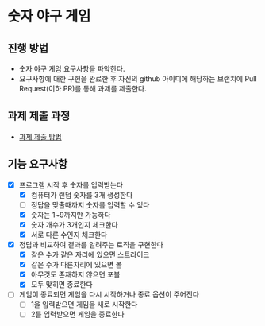 # 숫자 야구 게임
## 진행 방법
* 숫자 야구 게임 요구사항을 파악한다.
* 요구사항에 대한 구현을 완료한 후 자신의 github 아이디에 해당하는 브랜치에 Pull Request(이하 PR)를 통해 과제를 제출한다.

## 과제 제출 과정
* [과제 제출 방법](https://github.com/next-step/nextstep-docs/tree/master/precourse)


## 기능 요구사항

- [x]  프로그램 시작 후 숫자를 입력받는다
    - [x]  컴퓨터가 랜덤 숫자를 3개 생성한다
    - [ ]  정답을 맞출때까지 숫자를 입력할 수 있다
    - [x]  숫자는 1~9까지만 가능하다
    - [x]  숫자 개수가 3개인지 체크한다
    - [x]  서로 다른 수인지 체크한다
    
- [x]  정답과 비교하여 결과를 알려주는 로직을 구현한다
    - [x]  같은 수가 같은 자리에 있으면 스트라이크
    - [x]  같은 수가 다른자리에 있으면 볼
    - [x]  아무것도 존재하지 않으면 포볼
    - [x]  모두 맞히면 종료한다
    
- [ ]  게임이 종료되면 게임을 다시 시작하거나 종료 옵션이 주어진다
    - [ ]  1을 입력받으면 게임을 새로 시작한다
    - [ ]  2를 입력받으면 게임을 종료한다
